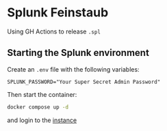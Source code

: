 # Splunk Feinstaub

Using GH Actions to release `.spl`

## Starting the Splunk environment

Create an `.env` file with the following variables:

```ìni
SPLUNK_PASSWORD="Your Super Secret Admin Password"
```

Then start the container:

```bash
docker compose up -d
```

and login to the [instance](http://localhost:8000/)
